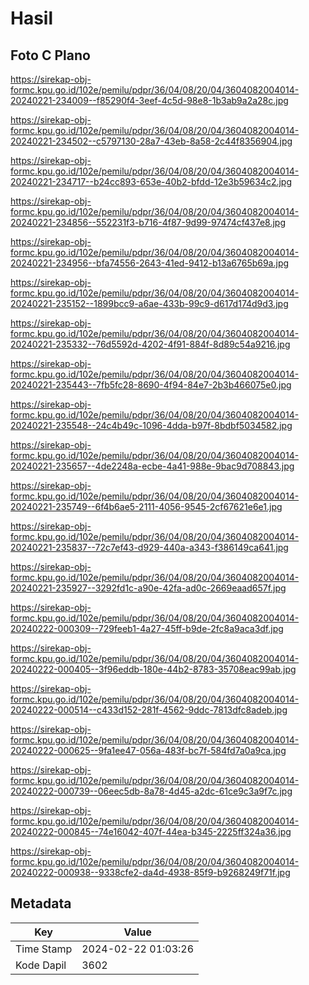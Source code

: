 # Hasil

## Foto C Plano

https://sirekap-obj-formc.kpu.go.id/102e/pemilu/pdpr/36/04/08/20/04/3604082004014-20240221-234009--f85290f4-3eef-4c5d-98e8-1b3ab9a2a28c.jpg

https://sirekap-obj-formc.kpu.go.id/102e/pemilu/pdpr/36/04/08/20/04/3604082004014-20240221-234502--c5797130-28a7-43eb-8a58-2c44f8356904.jpg

https://sirekap-obj-formc.kpu.go.id/102e/pemilu/pdpr/36/04/08/20/04/3604082004014-20240221-234717--b24cc893-653e-40b2-bfdd-12e3b59634c2.jpg

https://sirekap-obj-formc.kpu.go.id/102e/pemilu/pdpr/36/04/08/20/04/3604082004014-20240221-234856--552231f3-b716-4f87-9d99-97474cf437e8.jpg

https://sirekap-obj-formc.kpu.go.id/102e/pemilu/pdpr/36/04/08/20/04/3604082004014-20240221-234956--bfa74556-2643-41ed-9412-b13a6765b69a.jpg

https://sirekap-obj-formc.kpu.go.id/102e/pemilu/pdpr/36/04/08/20/04/3604082004014-20240221-235152--1899bcc9-a6ae-433b-99c9-d617d174d9d3.jpg

https://sirekap-obj-formc.kpu.go.id/102e/pemilu/pdpr/36/04/08/20/04/3604082004014-20240221-235332--76d5592d-4202-4f91-884f-8d89c54a9216.jpg

https://sirekap-obj-formc.kpu.go.id/102e/pemilu/pdpr/36/04/08/20/04/3604082004014-20240221-235443--7fb5fc28-8690-4f94-84e7-2b3b466075e0.jpg

https://sirekap-obj-formc.kpu.go.id/102e/pemilu/pdpr/36/04/08/20/04/3604082004014-20240221-235548--24c4b49c-1096-4dda-b97f-8bdbf5034582.jpg

https://sirekap-obj-formc.kpu.go.id/102e/pemilu/pdpr/36/04/08/20/04/3604082004014-20240221-235657--4de2248a-ecbe-4a41-988e-9bac9d708843.jpg

https://sirekap-obj-formc.kpu.go.id/102e/pemilu/pdpr/36/04/08/20/04/3604082004014-20240221-235749--6f4b6ae5-2111-4056-9545-2cf67621e6e1.jpg

https://sirekap-obj-formc.kpu.go.id/102e/pemilu/pdpr/36/04/08/20/04/3604082004014-20240221-235837--72c7ef43-d929-440a-a343-f386149ca641.jpg

https://sirekap-obj-formc.kpu.go.id/102e/pemilu/pdpr/36/04/08/20/04/3604082004014-20240221-235927--3292fd1c-a90e-42fa-ad0c-2669eaad657f.jpg

https://sirekap-obj-formc.kpu.go.id/102e/pemilu/pdpr/36/04/08/20/04/3604082004014-20240222-000309--729feeb1-4a27-45ff-b9de-2fc8a9aca3df.jpg

https://sirekap-obj-formc.kpu.go.id/102e/pemilu/pdpr/36/04/08/20/04/3604082004014-20240222-000405--3f96eddb-180e-44b2-8783-35708eac99ab.jpg

https://sirekap-obj-formc.kpu.go.id/102e/pemilu/pdpr/36/04/08/20/04/3604082004014-20240222-000514--c433d152-281f-4562-9ddc-7813dfc8adeb.jpg

https://sirekap-obj-formc.kpu.go.id/102e/pemilu/pdpr/36/04/08/20/04/3604082004014-20240222-000625--9fa1ee47-056a-483f-bc7f-584fd7a0a9ca.jpg

https://sirekap-obj-formc.kpu.go.id/102e/pemilu/pdpr/36/04/08/20/04/3604082004014-20240222-000739--06eec5db-8a78-4d45-a2dc-61ce9c3a9f7c.jpg

https://sirekap-obj-formc.kpu.go.id/102e/pemilu/pdpr/36/04/08/20/04/3604082004014-20240222-000845--74e16042-407f-44ea-b345-2225ff324a36.jpg

https://sirekap-obj-formc.kpu.go.id/102e/pemilu/pdpr/36/04/08/20/04/3604082004014-20240222-000938--9338cfe2-da4d-4938-85f9-b9268249f71f.jpg


## Metadata

| Key        | Value               |
| ---------- | ------------------- |
| Time Stamp | 2024-02-22 01:03:26 |
| Kode Dapil | 3602                |



